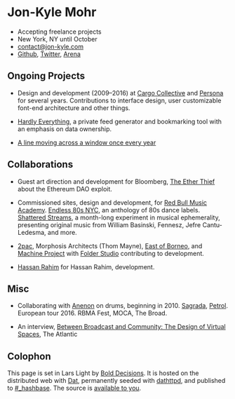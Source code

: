 # Jon-Kyle Mohr

- Accepting freelance projects
- New York, NY until October
- [contact@jon-kyle.com](contact@jon-kyle.com)
- [Github](https://github.com/jondashkyle/jon-kyle.com), [Twitter](http://twitter.com/jondashkyle), [Arena](https://www.are.na/jon-kyle-mohr/)

## Ongoing Projects

- Design and development (2009–2016) at [Cargo Collective](http://cargocollective.com) and [Persona](http://persona.co) for several years. Contributions to interface design, user customizable font-end architecture and other things.

- [Hardly Everything](http://hardlyeverything.com), a private feed generator and bookmarking tool with an emphasis on data ownership.

- [A line moving across a window once every year](http://a-line-moving-across-a-window-once-every-year.com/)

## Collaborations

- Guest art direction and development for Bloomberg, [The Ether Thief](https://www.bloomberg.com/features/2017-the-ether-thief/) about the Ethereum DAO exploit.

- Commissioned sites, design and development, for [Red Bull Music Academy](http://labels.redbullmusicacademy.com/). [Endless 80s NYC](http://labels.redbullmusicacademy.com/), an anthology of 80s dance labels. [Shattered Streams](http://daily.redbullmusicacademy.com/specials/2016-shattered-streams/), a month-long experiment in musical ephemerality, presenting original music from William Basinski, Fennesz, Jefre Cantu-Ledesma, and more.

- [2pac](http://2pac.com), Morphosis Architects (Thom Mayne), [East of Borneo](http://eastofborneo.net), and [Machine Project](http://machineproject.com) with [Folder Studio](http://folderstudio.com) contributing to development.

- [Hassan Rahim](http://hassanrahim.com) for Hassan Rahim, development.

## Misc

- Collaborating with [Anenon](http://brianallensimon.com) on drums, beginning in 2010. [Sagrada](http://nonprojects.net/catalog/sagrada), [Petrol](https://anenon.bandcamp.com/album/petrol). European tour 2016. RBMA Fest, MOCA, The Broad.

- An interview, [Between Broadcast and Community: The Design of Virtual Spaces](https://www.theatlantic.com/technology/archive/2013/09/between-broadcast-and-community-the-design-of-virtual-spaces/279763/?utm_source=feed), The Atlantic

## Colophon

This page is set in Lars Light by [Bold Decisions](https://bold-decisions.biz). It is hosted on the distributed web with [Dat](http://datproject.org), permanently seeded with [dathttpd](https://github.com/beakerbrowser/dathttpd), and published to [#_hashbase](http://hashbase.io). The source is [available to you](https://github.com/jondashkyle/jon-kyle.com).
